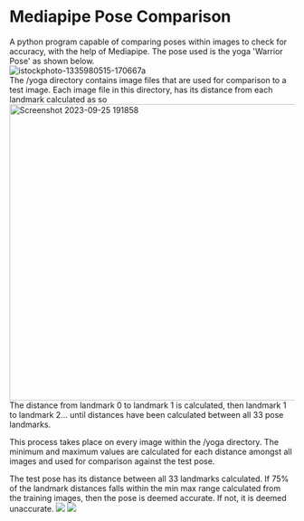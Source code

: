 # Mediapipe Pose Comparison
A python program capable of comparing poses within images to check for accuracy, with the help of Mediapipe.
The pose used is the yoga 'Warrior Pose' as shown below.  
![istockphoto-1335980515-170667a](https://github.com/Amber-Abuah/Mediapipe-Pose-Comparison/assets/107321078/406839af-b879-4190-9035-580e942fd726)  
The /yoga directory contains image files that are used for comparison to a test image.
Each image file in this directory, has its distance from each landmark calculated as so  
<img width="524" alt="Screenshot 2023-09-25 191858" src="https://github.com/Amber-Abuah/Mediapipe-Pose-Comparison/assets/107321078/a7082a1c-a859-476f-8d92-a810c1b6c5e9">  
The distance from landmark 0 to landmark 1 is calculated, then landmark 1 to landmark 2... until distances have been calculated between all 33 pose landmarks.  
  
This process takes place on every image within the /yoga directory. The minimum and maximum values are calculated for each distance amongst all images and used for comparison against the test pose.  

The test pose has its distance between all 33 landmarks calculated. If 75% of the landmark distances falls within the min max range calculated from the training images, then the pose is deemed accurate. If not, it is deemed unaccurate.
![](https://github.com/Amber-Abuah/Mediapipe-Pose-Comparison/assets/107321078/7c122c9f-d26d-4a3c-9229-d13baf249d72)
![](https://github.com/Amber-Abuah/Mediapipe-Pose-Comparison/assets/107321078/700e00ee-1ede-4e45-bd8b-5df2ce30acc9)
